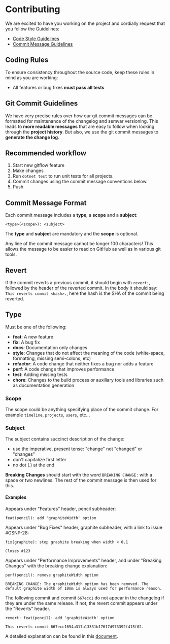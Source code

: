 # Contributing

We are excited to have you working on the project and cordially request that you follow the Guidelines:

- [Code Style Guidelines](#coding-rules)
- [Commit Message Guidelines](#git-commit-guidelines)

## Coding Rules

To ensure consistency throughout the source code, keep these rules in mind as you are working:

- All features or bug fixes **must pass all tests**

## Git Commit Guidelines

We have very precise rules over how our git commit messages can be formatted for maintenance of the changelog and semvar versioning. This leads to **more readable messages** that are easy to follow when looking through the **project history**.  But also, we use the git commit messages to **generate the change log**.

## Recommended workflow

1. Start new gitflow feature
2. Make changes
3. Run `dotnet test` to run unit tests for all projects.
4. Commit changes using the commit message conventions below.
5. Push

## Commit Message Format

Each commit message includes a **type**, a **scope** and a **subject**:

    <type>(<scope>): <subject>

The **type** and **subject** are mandatory and the **scope** is optional.

Any line of the commit message cannot be longer 100 characters! This allows the message to be easier to read on GitHub as well as in various git tools.

## Revert

If the commit reverts a previous commit, it should begin with `revert:`, followed by the header of the reverted commit. In the body it should say: `This reverts commit <hash>.`, here the hash is the SHA of the commit being reverted.

## Type

Must be one of the following:

- **feat**: A new feature
- **fix**: A bug fix
- **docs**: Documentation only changes
- **style**: Changes that do not affect the meaning of the code (white-space, formatting, missing semi-colons, etc)
- **refactor**: A code change that neither fixes a bug nor adds a feature
- **perf**: A code change that improves performance
- **test**: Adding missing tests
- **chore**: Changes to the build process or auxiliary tools and libraries such as documentation generation

### Scope

The scope could be anything specifying place of the commit change. For example `timeline`, `projects`, `users`, etc...

### Subject

The subject contains succinct description of the change:

- use the imperative, present tense: "change" not "changed" or "changes"
- don't capitalize first letter
- no dot (.) at the end

**Breaking Changes** should start with the word `BREAKING CHANGE:` with a space or two newlines. The rest of the commit message is then used for this.

#### Examples

Appears under "Features" header, pencil subheader:

    feat(pencil): add 'graphiteWidth' option

Appears under "Bug Fixes" header, graphite subheader, with a link to issue #GSNP-28:

    fix(graphite): stop graphite breaking when width < 0.1

    Closes #123

Appears under "Performance Improvements" header, and under "Breaking Changes" with the breaking change explanation:

    perf(pencil): remove graphiteWidth option

    BREAKING CHANGE: The graphiteWidth option has been removed. The default graphite width of 10mm is always used for performance reason.

The following commit and commit `667ecc1` do not appear in the changelog if they are under the same release. If not, the revert commit appears under the "Reverts" header.

    revert: feat(pencil): add 'graphiteWidth' option

    This reverts commit 667ecc1654a317a13331b17617d973392f415f02.

A detailed explanation can be found in this [document](https://docs.google.com/document/d/1QrDFcIiPjSLDn3EL15IJygNPiHORgU1_OOAqWjiDU5Y/edit#).
